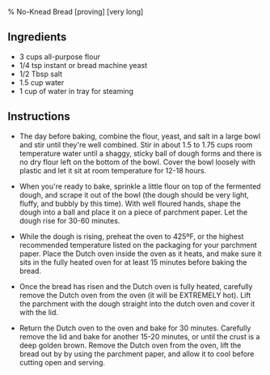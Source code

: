 % No-Knead Bread [proving] [very long]

## Ingredients

- 3 cups all-purpose flour 
- 1/4 tsp instant or bread machine yeast 
- 1/2 Tbsp salt 
- 1.5 cup water
- 1 cup of water in tray for steaming

## Instructions

- The day before baking, combine the flour, yeast, and salt in a large bowl and stir until they're well combined. Stir in about 1.5 to 1.75 cups room temperature water until a shaggy, sticky ball of dough forms and there is no dry flour left on the bottom of the bowl. Cover the bowl loosely with plastic and let it sit at room temperature for 12-18 hours.

- When you're ready to bake, sprinkle a little flour on top of the fermented dough, and scrape it out of the bowl (the dough should be very light, fluffy, and bubbly by this time). With well floured hands, shape the dough into a ball and place it on a piece of parchment paper. Let the dough rise for 30-60 minutes.

- While the dough is rising, preheat the oven to 425ºF, or the highest recommended temperature listed on the packaging for your parchment paper. Place the Dutch oven inside the oven as it heats, and make sure it sits in the fully heated oven for at least 15 minutes before baking the bread.

- Once the bread has risen and the Dutch oven is fully heated, carefully remove the Dutch oven from the oven (it will be EXTREMELY hot). Lift the parchment with the dough straight into the dutch oven and cover it with the lid.

- Return the Dutch oven to the oven and bake for 30 minutes. Carefully remove the lid and bake for another 15-20 minutes, or until the crust is a deep golden brown. Remove the Dutch oven from the oven, lift the bread out by by using the parchment paper, and allow it to cool before cutting open and serving.